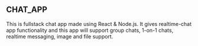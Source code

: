<h2>CHAT_APP</h2>
This is fullstack chat app made using React & Node.js.
It gives realtime-chat app functionality and this app will support group chats, 1-on-1 chats, realtime messaging, image and file support.
